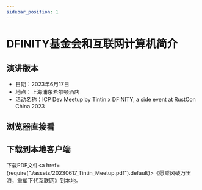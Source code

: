 ```yaml
---
sidebar_position: 1
---
```


# DFINITY基金会和互联网计算机简介

## 演讲版本

- 日期：2023年6月17日
- 地点：上海浦东希尔顿酒店
- 活动名称：ICP Dev Meetup by Tintin x DFINITY, a side event at RustCon China 2023

## 浏览器直接看

<div class="video-container">
    <object data={require("./assets/20230617_Tintin_Meetup.pdf").default} type="application/pdf" width="100%" height="auto">
    </object>
</div>

## 下载到本地客户端

下载PDF文件<a href={require("./assets/20230617_Tintin_Meetup.pdf").default}>《愿乘风破万里浪，重塑下代互联网》</a>到本地。